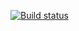 
[![Build status](https://ci.appveyor.com/api/projects/status/5bu2bldqssgfa1t7/branch/main?svg=true)](https://ci.appveyor.com/project/Helena1199/selenium/branch/main)
